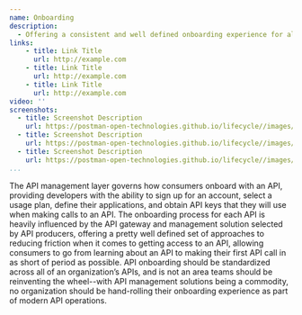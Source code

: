 ```yaml
---
name: Onboarding
description: 
  - Offering a consistent and well defined onboarding experience for all APIs, making it as easy and straightforward for consumers to onboard with an API, while also providing API producers with an easy way to onboard new consumers with their APIs without any custom work required, reducing friction when it comes to putting APIs to work by utilizing well known approaches to onboarding.
links:
    - title: Link Title
      url: http://example.com
    - title: Link Title
      url: http://example.com
    - title: Link Title
      url: http://example.com            
video: ''
screenshots:
  - title: Screenshot Description
    url: https://postman-open-technologies.github.io/lifecycle//images/postman-screenshot.png          
  - title: Screenshot Description
    url: https://postman-open-technologies.github.io/lifecycle//images/postman-screenshot.png  
  - title: Screenshot Description
    url: https://postman-open-technologies.github.io/lifecycle//images/postman-screenshot.png   
...
```

The API management layer governs how consumers onboard with an API, providing developers with the ability to sign up for an account, select a usage plan, define their applications, and obtain API keys that they will use when making calls to an API. The onboarding process for each API is heavily influenced by the API gateway and management solution selected by API producers, offering a pretty well defined set of approaches to reducing friction when it comes to getting access to an API, allowing consumers to go from learning about an API to making their first API call in as short of period as possible. API onboarding should be standardized across all of an organization’s APIs, and is not an area teams should be reinventing the wheel--with API management solutions being a commodity, no organization should be hand-rolling their onboarding experience as part of modern API operations.
